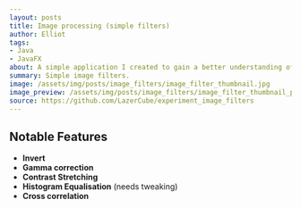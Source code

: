 ```yaml
---
layout: posts
title: Image processing (simple filters)
author: Elliot
tags:
- Java
- JavaFX
about: A simple application I created to gain a better understanding of how images are stored on a computer and how to do basic manipulations on them. Written in java using JavaFx for the UI.
summary: Simple image filters.
image: /assets/img/posts/image_filters/image_filter_thumbnail.jpg
image_preview: /assets/img/posts/image_filters/image_filter_thumbnail_preview.jpg
source: https://github.com/LazerCube/experiment_image_filters
---
```


## Notable Features

- **Invert**
- **Gamma correction**
- **Contrast Stretching**
- **Histogram Equalisation** (needs tweaking)
- **Cross correlation**
